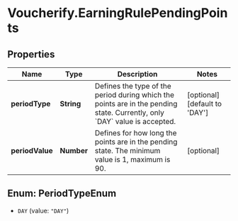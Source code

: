 # Voucherify.EarningRulePendingPoints

## Properties

Name | Type | Description | Notes
------------ | ------------- | ------------- | -------------
**periodType** | **String** | Defines the type of the period during which the points are in the pending state. Currently, only &#x60;DAY&#x60; value is accepted. | [optional] [default to &#39;DAY&#39;]
**periodValue** | **Number** | Defines for how long the points are in the pending state. The minimum value is 1, maximum is 90. | [optional] 



## Enum: PeriodTypeEnum


* `DAY` (value: `"DAY"`)




